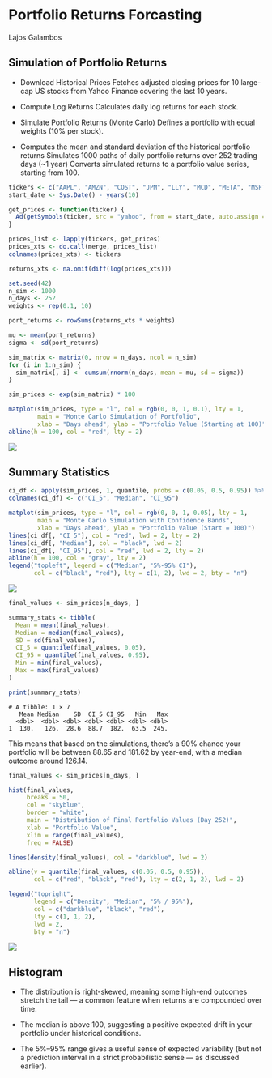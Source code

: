 # Portfolio Returns Forcasting
Lajos Galambos

## Simulation of Portfolio Returns

-   Download Historical Prices Fetches adjusted closing prices for 10
    large-cap US stocks from Yahoo Finance covering the last 10 years.

-   Compute Log Returns Calculates daily log returns for each stock.

-   Simulate Portfolio Returns (Monte Carlo) Defines a portfolio with
    equal weights (10% per stock).

-   Computes the mean and standard deviation of the historical portfolio
    returns Simulates 1000 paths of daily portfolio returns over 252
    trading days (~1 year) Converts simulated returns to a portfolio
    value series, starting from 100.

``` r
tickers <- c("AAPL", "AMZN", "COST", "JPM", "LLY", "MCD", "META", "MSFT", "NFLX", "NVDA")
start_date <- Sys.Date() - years(10)

get_prices <- function(ticker) {
  Ad(getSymbols(ticker, src = "yahoo", from = start_date, auto.assign = FALSE))
}

prices_list <- lapply(tickers, get_prices)
prices_xts <- do.call(merge, prices_list)
colnames(prices_xts) <- tickers
```

``` r
returns_xts <- na.omit(diff(log(prices_xts)))
```

``` r
set.seed(42)
n_sim <- 1000
n_days <- 252
weights <- rep(0.1, 10)  

port_returns <- rowSums(returns_xts * weights)

mu <- mean(port_returns)
sigma <- sd(port_returns)

sim_matrix <- matrix(0, nrow = n_days, ncol = n_sim)
for (i in 1:n_sim) {
  sim_matrix[, i] <- cumsum(rnorm(n_days, mean = mu, sd = sigma))
}

sim_prices <- exp(sim_matrix) * 100
```

``` r
matplot(sim_prices, type = "l", col = rgb(0, 0, 1, 0.1), lty = 1,
        main = "Monte Carlo Simulation of Portfolio",
        xlab = "Days ahead", ylab = "Portfolio Value (Starting at 100)")
abline(h = 100, col = "red", lty = 2)
```

![](Portfolio_Ret_FC.markdown_MC_sim/unnamed-chunk-5-1.png)

## Summary Statistics

``` r
ci_df <- apply(sim_prices, 1, quantile, probs = c(0.05, 0.5, 0.95)) %>% t()
colnames(ci_df) <- c("CI_5", "Median", "CI_95")

matplot(sim_prices, type = "l", col = rgb(0, 0, 1, 0.05), lty = 1,
        main = "Monte Carlo Simulation with Confidence Bands",
        xlab = "Days ahead", ylab = "Portfolio Value (Start = 100)")
lines(ci_df[, "CI_5"], col = "red", lwd = 2, lty = 2)
lines(ci_df[, "Median"], col = "black", lwd = 2)
lines(ci_df[, "CI_95"], col = "red", lwd = 2, lty = 2)
abline(h = 100, col = "gray", lty = 2)
legend("topleft", legend = c("Median", "5%-95% CI"),
       col = c("black", "red"), lty = c(1, 2), lwd = 2, bty = "n")
```

![](Portfolio_Ret_FC.markdown_strict_files/figure-markdown_strict/unnamed-chunk-6-1.png)

``` r
final_values <- sim_prices[n_days, ]

summary_stats <- tibble(
  Mean = mean(final_values),
  Median = median(final_values),
  SD = sd(final_values),
  CI_5 = quantile(final_values, 0.05),
  CI_95 = quantile(final_values, 0.95),
  Min = min(final_values),
  Max = max(final_values)
)

print(summary_stats)
```

    # A tibble: 1 × 7
       Mean Median    SD  CI_5 CI_95   Min   Max
      <dbl>  <dbl> <dbl> <dbl> <dbl> <dbl> <dbl>
    1  130.   126.  28.6  88.7  182.  63.5  245.

This means that based on the simulations, there’s a 90% chance your
portfolio will be between 88.65 and 181.62 by year-end, with a median
outcome around 126.14.

``` r
final_values <- sim_prices[n_days, ]

hist(final_values,
     breaks = 50,
     col = "skyblue",
     border = "white",
     main = "Distribution of Final Portfolio Values (Day 252)",
     xlab = "Portfolio Value",
     xlim = range(final_values),
     freq = FALSE)

lines(density(final_values), col = "darkblue", lwd = 2)

abline(v = quantile(final_values, c(0.05, 0.5, 0.95)), 
       col = c("red", "black", "red"), lty = c(2, 1, 2), lwd = 2)

legend("topright",
       legend = c("Density", "Median", "5% / 95%"),
       col = c("darkblue", "black", "red"),
       lty = c(1, 1, 2),
       lwd = 2,
       bty = "n")
```

![](Portfolio_Ret_FC.markdown_strict_files/figure-markdown_strict/unnamed-chunk-8-1.png)

## Histogram

-   The distribution is right-skewed, meaning some high-end outcomes
    stretch the tail — a common feature when returns are compounded over
    time.

-   The median is above 100, suggesting a positive expected drift in
    your portfolio under historical conditions.

-   The 5%–95% range gives a useful sense of expected variability (but
    not a prediction interval in a strict probabilistic sense — as
    discussed earlier).

